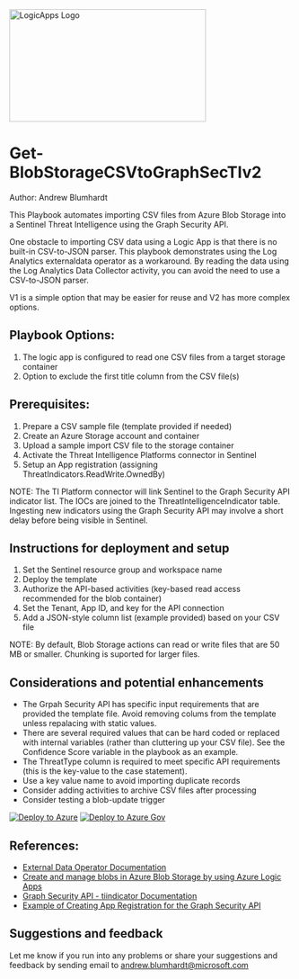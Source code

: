 <img src=https://github.com/Azure/Azure-Sentinel/blob/master/Playbooks/logic_app_logo.png alt="LogicApps Logo" width="350" height="200">

# Get-BlobStorageCSVtoGraphSecTIv2
Author: Andrew Blumhardt

This Playbook automates importing CSV files from Azure Blob Storage into a Sentinel Threat Intelligence using the Graph Security API.

One obstacle to importing CSV data using a Logic App is that there is no built-in CSV-to-JSON parser. This playbook demonstrates using the Log Analytics externaldata operator as a workaround. By reading the data using the Log Analytics Data Collector activity, you can avoid the need to use a CSV-to-JSON parser.

V1 is a simple option that may be easier for reuse and V2 has more complex options.

## Playbook Options:
1. The logic app is configured to read one CSV files from a target storage container
2. Option to exclude the first title column from the CSV file(s)

## Prerequisites:
1. Prepare a CSV sample file (template provided if needed)
2. Create an Azure Storage account and container
3. Upload a sample import CSV file to the storage container
4. Activate the Threat Intelligence Platforms connector in Sentinel
5. Setup an App registration (assigning ThreatIndicators.ReadWrite.OwnedBy)

NOTE: The TI Platform connector will link Sentinel to the Graph Security API indicator list. The IOCs are joined to the ThreatIntelligenceIndicator table. Ingesting new indicators using the Graph Security API may involve a short delay before being visible in Sentinel.

## Instructions for deployment and setup
1. Set the Sentinel resource group and workspace name
2. Deploy the template
3. Authorize the API-based activities (key-based read access recommended for the blob container)
4. Set the Tenant, App ID, and key for the API connection
5. Add a JSON-style column list (example provided) based on your CSV file

NOTE: By default, Blob Storage actions can read or write files that are 50 MB or smaller. Chunking is suported for larger files.

## Considerations and potential enhancements
* The Grpah Security API has specific input requirements that are provided the template file. Avoid removing colums from the template unless repalacing with static values.
* There are several required values that can be hard coded or replaced with internal variables (rather than cluttering up your CSV file). See the Confidence Score variable in the playbook as an example.
* The ThreatType column is required to meet specific API requirements (this is the key-value to the case statement).
* Use a key value name to avoid importing duplicate records
* Consider adding activities to archive CSV files after processing
* Consider testing a blob-update trigger

[![Deploy to Azure](https://aka.ms/deploytoazurebutton)](https://portal.azure.com/#create/Microsoft.Template/uri/https%3A%2F%2Fgithub.com%2FAndrewBlumhardt%2FLogic-Apps%2Fblob%2FPlaybooks%2FPlaybooks%2FGet-BlobStorageCSVtoWatchlist%2Fazuredeploy.json)
[![Deploy to Azure Gov](https://aka.ms/deploytoazuregovbutton)](https://portal.azure.us/#create/Microsoft.Template/uri/https%3A%2F%2Fgithub.com%2FAndrewBlumhardt%2FLogic-Apps%2Fblob%2FPlaybooks%2FPlaybooks%2FGet-BlobStorageCSVtoWatchlist%2Fazuredeploy.json)

## References:
* <a href="https://docs.microsoft.com/en-us/azure/data-explorer/kusto/query/externaldata-operator?pivots=azuremonitor" target="_blank">External Data Operator Documentation</a>
* <a href="https://docs.microsoft.com/en-us/azure/connectors/connectors-create-api-azureblobstorage" target="_blank">Create and manage blobs in Azure Blob Storage by using Azure Logic Apps</a>
* <a href="https://docs.microsoft.com/en-us/graph/api/resources/tiindicator" target="_blank">Graph Security API - tiindicator Documentation</a>
* <a href="https://thewindowsupdate.com/2020/02/11/bring-your-threat-intelligence-to-azure-sentinel/" target="_blank">Example of Creating App Registration for the Graph Security API</a>

## Suggestions and feedback
Let me know if you run into any problems or share your suggestions and feedback by sending email to andrew.blumhardt@microsoft.com
